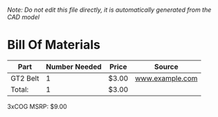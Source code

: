 ###### Note: Do not edit this file directly, it is automatically generated from the CAD model 
# Bill Of Materials 
 |Part|Number Needed|Price|Source| 
 |----|----------|-----|-----|
|GT2 Belt|1|$3.00|www.example.com|
|Total: |1|$3.00| |

 3xCOG MSRP: $9.00